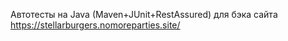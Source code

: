 Автотесты на Java (Maven+JUnit+RestAssured) для бэка сайта https://stellarburgers.nomoreparties.site/

